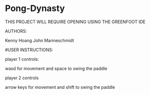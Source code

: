 # Pong-Dynasty

THIS PROJECT WILL REQUIRE OPENING USING THE GREENFOOT IDE

AUTHORS:

Kenny Hoang John Manneschmidt

#USER INSTRUCTIONS:

player 1 controls:

wasd for movement and space to swing the paddle

player 2 controls

arrow keys for movement and shift to swing the paddle
